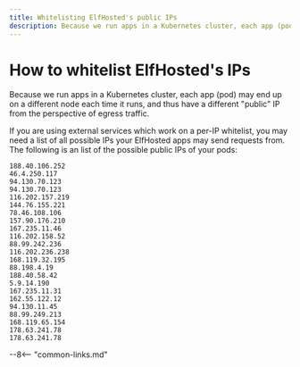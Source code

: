 ```yaml
---
title: Whitelisting ElfHosted's public IPs
description: Because we run apps in a Kubernetes cluster, each app (pod) may end up on a different node each time it runs, and thus have a different "public" IP from the perspective of egress traffic. Here's a list of possible IPs.
---
```

# How to whitelist ElfHosted's IPs

Because we run apps in a Kubernetes cluster, each app (pod) may end up on a different node each time it runs, and thus have a different "public" IP from the perspective of egress traffic.
 
If you are using external services which work on a per-IP whitelist, you may need a list of all possible IPs your ElfHosted apps may send requests from. The following is an list of the possible public IPs of your pods:

```
188.40.106.252
46.4.250.117
94.130.70.123
94.130.70.123
116.202.157.219
144.76.155.221
78.46.108.106
157.90.176.210
167.235.11.46
116.202.158.52
88.99.242.236
116.202.236.238
168.119.32.195
88.198.4.19
188.40.58.42
5.9.14.190
167.235.11.31
162.55.122.12
94.130.11.45
88.99.249.213
168.119.65.154
178.63.241.78
178.63.241.78
```

--8<-- "common-links.md"